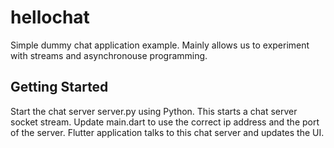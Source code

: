 # hellochat

Simple dummy chat application example. Mainly allows us to experiment with streams and 
asynchronouse programming.

## Getting Started

Start the chat server server.py using Python. This starts a chat server socket stream.
Update main.dart to use the correct ip address and the port of the server. Flutter application
talks to this chat server and updates the UI.
